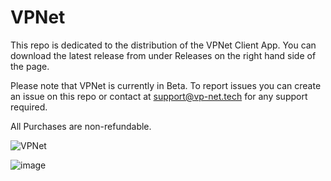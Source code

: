 # VPNet
 This repo is dedicated to the distribution of the VPNet Client App. You can download the latest release from under Releases on the right hand side of the page.
 
 Please note that VPNet is currently in Beta. To report issues you can create an issue on this repo or contact at support@vp-net.tech for any support required.

All Purchases are non-refundable.

 ![VPNet](https://github.com/arshvimal/VPNet/assets/69149458/064c2bf2-50ef-4f8b-b4a7-c4bd170621c2)

 ![image](https://github.com/arshvimal/VPNet/assets/69149458/974a4695-7828-4f81-b6ee-3e00f86ad1c5)
